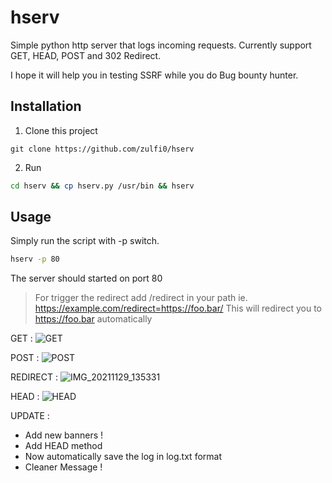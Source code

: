 # hserv

Simple python http server that logs incoming requests.
Currently support GET, HEAD, POST and 302 Redirect.

I hope it will help you in testing SSRF while you do Bug bounty hunter.

## Installation
1. Clone this project
```
git clone https://github.com/zulfi0/hserv
```
2. Run
```bash
cd hserv && cp hserv.py /usr/bin && hserv
```
## Usage
Simply run the script with -p switch.

```bash
hserv -p 80
```
The server should started on port 80
>For trigger the redirect add /redirect in your path ie. https://example.com/redirect=https://foo.bar/
This will redirect you to https://foo.bar automatically

GET :
![GET](https://user-images.githubusercontent.com/68773572/144163318-1410e2f2-24e9-45cf-b57d-365afda994f5.jpg)

POST :
![POST](https://user-images.githubusercontent.com/68773572/144163345-6c127da6-7e64-4827-8067-3028f3e1188d.jpg)

REDIRECT :
![IMG_20211129_135331](https://user-images.githubusercontent.com/68773572/143817234-a5d08be1-34ae-4cbc-a300-76b1472f5b60.jpg)

HEAD :
![HEAD](https://user-images.githubusercontent.com/68773572/144163381-5aa61fb7-b436-4b16-ac9b-6b1078c081c3.jpg)


UPDATE :
- Add new banners !
- Add HEAD method
- Now automatically save the log in log.txt format
- Cleaner Message !
